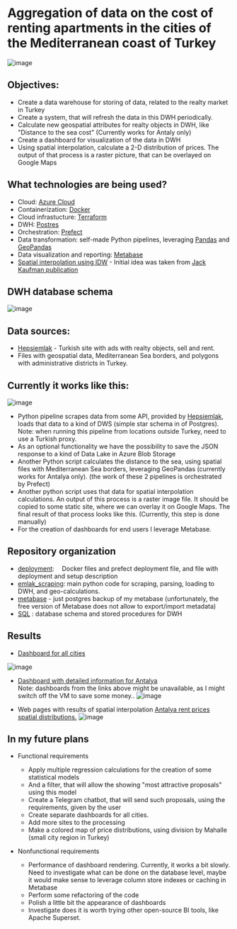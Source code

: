 # Aggregation of data on the cost of renting apartments in the cities of the Mediterranean coast of Turkey
![image](https://user-images.githubusercontent.com/20965831/229925996-f877ad63-d7dd-4bc9-9794-7282270faa82.png)



## Objectives:
 - Create a data warehouse for storing of data, related to the realty market in Turkey
 - Create a system, that will refresh the data in this DWH periodically.
 - Calculate new geospatial attributes for realty objects in DWH, like "Distance to the sea cost" (Currently works for Antaly only)
 - Create a dashboard for visualization of the data in DWH
 - Using spatial interpolation, calculate a 2-D distribution of prices. The output of that process is a raster picture, that can be overlayed on Google Maps


## What technologies are being used?
- Cloud: [Azure Cloud](https://cloud.google.com)
- Containerization: [Docker](https://www.docker.com)
- Cloud infrastucture: [Terraform](https://www.terraform.io)
- DWH: [Postres](https://www.postgresql.org/)
- Orchestration: [Prefect](https://www.prefect.io/)
- Data transformation: self-made Python pipelines, leveraging [Pandas](https://pandas.pydata.org/) and [GeoPandas](https://geopandas.org)
- Data visualization and reporting: [Metabase](https://www.metabase.com/)
- [Spatial interpolation using IDW](https://gisgeography.com/inverse-distance-weighting-idw-interpolation/) - Initial idea was taken from [Jack Kaufman publication](https://www.jefftk.com/p/updated-boston-apartment-price-maps)

## DWH database schema
![image](https://user-images.githubusercontent.com/20965831/230159798-368ed399-b085-4c74-abb7-f97551642be1.png)


## Data sources:
- [Hepsiemlak](https://www.hepsiemlak.com/) - Turkish site with ads with realty objects, sell and rent.
- Files with geospatial data, Mediterranean Sea borders, and polygons with administrative districts in Turkey.


## Currently it works like this:
![image](https://user-images.githubusercontent.com/20965831/229867093-2f5571a2-49bc-4d36-a0c7-0339d612a0a0.png)

- Python pipeline scrapes data from some API, provided by [Hepsiemlak](https://www.hepsiemlak.com/), loads that data to a kind of DWS (simple star schema in of Postgres). Note: when running this pipeline from locations outside Turkey, need to use a Turkish proxy.
- As an optional functionality we have the possibility to save the JSON response to a kind of Data Lake in Azure Blob Storage 
- Another Python script calculates the distance to the sea, using spatial files with Mediterranean Sea borders, leveraging GeoPandas (currently works for Antalya only).
(the work of these 2 pipelines is orchestrated by Prefect)
- Another python script uses that data for spatial interpolation calculations. An output of this process is a raster image file. It should be copied to some static site, where we can overlay it on Google Maps. The final result of that process looks like this. (Currently, this step is done manually)
 - For the creation of dashboards for end users I leverage Metabase.


## Repository organization
-  [deployment](deployment/README.md):
    &ensp;&thinsp; Docker files and prefect deployment file, and file with deployment and setup description
 - [emlak_scraping](emlak_scraping/README.md): main python code for scraping, parsing, loading to DWH, and geo-calculations. 
 -  [metabase](metabase) - just postgres backup of my metabase (unfortunately, the free version of Metabase does not allow to export/import metadata)
 -  [SQL](SQL) : database schema and stored procedures for DWH

## Results
- [Dashboard for all cities](http://dklmn.westeurope.cloudapp.azure.com:3000/public/dashboard/036832b6-da5d-4da8-b1e4-c2720926d01e?room_category=2%2B1&room_category=1%2B1&room_category=3%2B1&room_category=4%2B1&age_or_buiding_is_less_than=100)

![image](https://user-images.githubusercontent.com/20965831/229874671-cb6bca21-ef77-43cb-b83a-9af48d512043.png)
 &ensp;&thinsp;
 
- [Dashboard with detailed information for Antalya](http://dklmn.westeurope.cloudapp.azure.com:3000/public/dashboard/9cdadb7a-24f2-4797-9a93-a61016031b22)  
Note: dashboards from the links above might be unavailable, as I might switch off the VM to save some money..
![image](https://user-images.githubusercontent.com/20965831/229874237-028dc808-3fd5-482b-8272-db36e89a8bf8.png)  

 - Web pages with results of spatial interpolation
 [Antalya rent prices spatial distributions.](https://dmitriik.github.io/RealtyEstimation/Antalya/)
![image](https://user-images.githubusercontent.com/20965831/229874912-acdd7cd4-684b-432f-a618-340ba612b04d.png)

## In my future plans
- Functional requirements
  - Apply multiple regression calculations for the creation of some statistical models
  - And a filter, that will allow the showing "most attractive proposals" using this model
  - Create a Telegram chatbot, that will send such proposals, using the requirements, given by the user
  - Create separate dashboards for all cities.
  - Add more sites to the processing
  - Make a colored map of price distributions, using division by Mahalle (small city region in Turkey)

- Nonfunctional requirements
  - Performance of dashboard rendering. Currently, it works a bit slowly. Need to investigate what can be done on the database level, maybe it would make sense to leverage column store indexes or caching in Metabase
  - Perform some refactoring of the code
  - Polish a little bit the appearance of dashboards
  - Investigate does it is worth trying other open-source BI tools, like Apache Superset.



    
